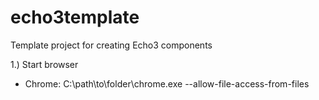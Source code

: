 echo3template
=============

Template project for creating Echo3 components

1.) Start browser 
- Chrome: C:\path\to\folder\chrome.exe --allow-file-access-from-files
